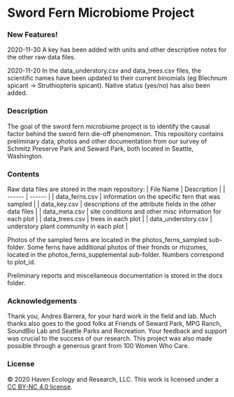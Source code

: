 # Sword Fern Microbiome Project
### New Features!
2020-11-30
A key has been added with units and other descriptive notes for the other raw data files.

2020-11-20
In the data_understory.csv and data_trees.csv files, the scientific names have been updated to their current binomials (eg Blechnum spicant -> Struthiopteris spicant). Native status (yes/no) has also been added.

### Description
The goal of the sword fern microbiome project is to identify the causal factor behind the sword fern die-off phenomenon. This repository contains preliminary data, photos and other documentation from our survey of Schmitz Preserve Park and Seward Park, both located in Seattle, Washington.

### Contents
Raw data files are stored in the main repository:
| File Name | Description |
| ------ | ------ |
| data_ferns.csv | information on the specific fern that was sampled |
| data_key.csv | descriptions of the attribute fields in the other data files |
| data_meta.csv | site conditions and other misc information for each plot |
| data_trees.csv | trees in each plot |
| data_understory.csv | understory plant community in each plot |

Photos of the sampled ferns are located in the photos_ferns_sampled sub-folder. Some ferns have additional photos of their fronds or rhizomes, located in the photos_ferns_supplemental sub-folder. Numbers correspond to plot_id.

Preliminary reports and miscellaneous documentation is stored in the docs folder.

### Acknowledgements
Thank you, Andres Barrera, for your hard work in the field and lab. Much thanks also goes to the good folks at Friends of Seward Park, MPG Ranch, SoundBio Lab and Seattle Parks and Recreation. Your feedback and support was crucial to the success of our research. This project was also made possible through a generous grant from 100 Women Who Care.

### License
&copy; 2020 Haven Ecology and Research, LLC. This work is licensed under a [CC BY-NC 4.0 license](https://creativecommons.org/licenses/by-nc/4.0/).
